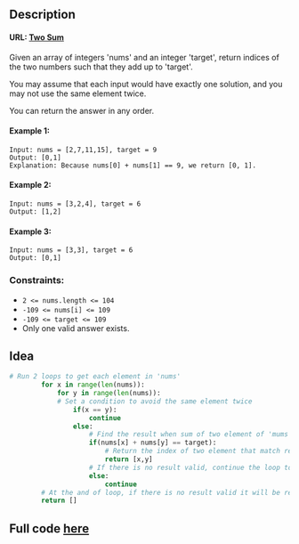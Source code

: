 ## Description
#### URL: [Two Sum](https://leetcode.com/problems/two-sum/)
Given an array of integers 'nums' and an integer 'target', return indices of the two numbers such that they add up to 'target'.

You may assume that each input would have exactly one solution, and you may not use the same element twice.

You can return the answer in any order.

#### Example 1:
```
Input: nums = [2,7,11,15], target = 9
Output: [0,1]
Explanation: Because nums[0] + nums[1] == 9, we return [0, 1].
```

#### Example 2:
```
Input: nums = [3,2,4], target = 6
Output: [1,2]
```

#### Example 3:
```
Input: nums = [3,3], target = 6
Output: [0,1]
```

### Constraints:

+ ``2 <= nums.length <= 104``
+ ``-109 <= nums[i] <= 109``
+ ``-109 <= target <= 109``
+ Only one valid answer exists.

## Idea
```python
# Run 2 loops to get each element in 'nums'
        for x in range(len(nums)):
            for y in range(len(nums)):
            # Set a condition to avoid the same element twice
                if(x == y): 
                    continue
                else:
                    # Find the result when sum of two element of 'mums' equal to 'target'
                    if(nums[x] + nums[y] == target):
                        # Return the index of two element that match requirement.
                        return [x,y]
                    # If there is no result valid, continue the loop to check two another element
                    else:
                        continue
        # At the and of loop, if there is no result valid it will be return 'null'
        return []

```

## Full code [here](../TwoSum/TwoSum.py)